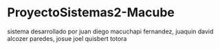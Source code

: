 # ProyectoSistemas2-Macube
sistema desarrollado por juan diego macuchapi fernandez, juaquin david alcozer paredes, josue joel quisbert totora
